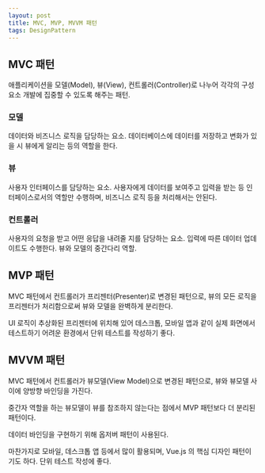 ```yaml
---
layout: post
title: MVC, MVP, MVVM 패턴
tags: DesignPattern
---
```


## MVC 패턴

애플리케이션을 모델(Model), 뷰(View), 컨트롤러(Controller)로 나누어 각각의
구성요소 개발에 집중할 수 있도록 해주는 패턴.

### 모델

데이터와 비즈니스 로직을 담당하는 요소. 데이터베이스에 데이터를 저장하고 변화가
있을 시 뷰에게 알리는 등의 역할을 한다.

### 뷰

사용자 인터페이스를 담당하는 요소. 사용자에게 데이터를 보여주고 입력을 받는 등
인터페이스로서의 역할만 수행하며, 비즈니스 로직 등을 처리해서는 안된다.

### 컨트롤러

사용자의 요청을 받고 어떤 응답을 내려줄 지를 담당하는 요소. 입력에 따른 데이터
업데이트도 수행한다. 뷰와 모델의 중간다리 역할.

## MVP 패턴

MVC 패턴에서 컨트롤러가 프리젠터(Presenter)로 변경된 패턴으로, 뷰의 모든 로직을
프리젠터가 처리함으로써 뷰와 모델을 완벽하게 분리한다.

UI 로직이 추상화된 프리젠터에 위치해 있어 데스크톱, 모바일 앱과 같이 실제
화면에서 테스트하기 어려운 환경에서 단위 테스트를 작성하기 좋다.

## MVVM 패턴

MVC 패턴에서 컨트롤러가 뷰모델(View Model)으로 변경된 패턴으로, 뷰와 뷰모델
사이에 양방향 바인딩을 가진다.

중간자 역할을 하는 뷰모델이 뷰를 참조하지 않는다는 점에서 MVP 패턴보다 더 분리된
패턴이다.

데이터 바인딩을 구현하기 위해 옵저버 패턴이 사용된다.

마찬가지로 모바일, 데스크톱 앱 등에서 많이 활용되며, Vue.js 의 핵심 디자인
패턴이기도 하다. 단위 테스트 작성에 좋다.
